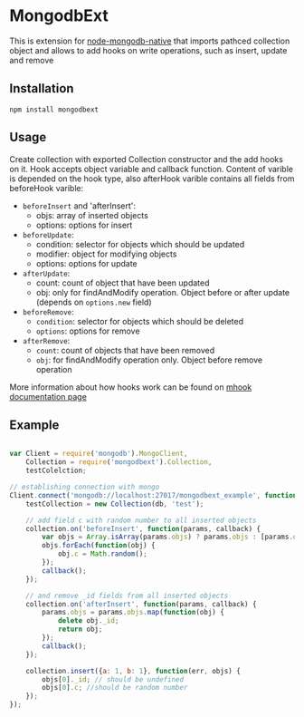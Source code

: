 # MongodbExt

This is extension for [node-mongodb-native](https://github.com/mongodb/node-mongodb-native)
that imports pathced collection object and allows to add hooks on write
operations, such as insert, update and remove

## Installation

```
npm install mongodbext
```

## Usage

Create collection with exported Collection constructor and the add hooks on it.
Hook accepts object variable and callback function. Content of varible is depended
on the hook type, also afterHook varible contains all fields from beforeHook varible:

* `beforeInsert` and 'afterInsert':
	* objs: array of inserted objects
	* options: options for insert
* `beforeUpdate`:
	* condition: selector for objects which should be updated
	* modifier: object for modifying objects
	* options: options for update
* `afterUpdate`:
	* count: count of object that have been updated
	* obj: only for findAndModify operation. Object before or after update (depends on `options.new` field)
* `beforeRemove`:
	* `condition`: selector for objects which should be deleted
	* `options`: options for remove
* `afterRemove`:
	* `count`: count of objects that have been removed
	* `obj`: for findAndModify operation only. Object before remove operation

More information about how hooks work can be found on [mhook documentation page](https://github.com/okv/node-mhook)

## Example

```js

var Client = require('mongodb').MongoClient,
	Collection = require('mongodbext').Collection,
	testColelction;

// establishing connection with mongo
Client.connect('mongodb://localhost:27017/mongodbext_example', function(err, db) {
	testCollection = new Collection(db, 'test');

	// add field c with random number to all inserted objects
	collection.on('beforeInsert', function(params, callback) {
		var objs = Array.isArray(params.objs) ? params.objs : [params.objs];
		objs.forEach(function(obj) {
			obj.c = Math.random();
		});
		callback();
	});

	// and remove _id fields from all inserted objects
	collection.on('afterInsert', function(params, callback) {
		params.objs = params.objs.map(function(obj) {
			delete obj._id;
			return obj;
		});
		callback();
	});

	collection.insert({a: 1, b: 1}, function(err, objs) {
		objs[0]._id; // should be undefined
		objs[0].c; //should be random number
	});
});
```
